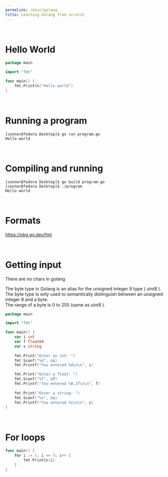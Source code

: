 ```yaml
---
permalink: /misc/golang
title: Learning Golang from scratch
---
```



<br>


# Hello World

```go
package main

import "fmt"

func main() {
	fmt.Println("Hello world")
}
```

<br>

# Running a program

```
[connor@fedora Desktop]$ go run program.go
Hello world
```

<br>

# Compiling and running

```
[connor@fedora Desktop]$ go build program.go
[connor@fedora Desktop]$ ./program 
Hello world
```

<br>

# Formats

<https://pkg.go.dev/fmt>

<br>

# Getting input 

There are no chars in golang<br>

The byte type in Golang is an alias for the unsigned integer 8 type ( uint8 ). <br>
The byte type is only used to semantically distinguish between an unsigned integer 8 and a byte. <br>
The range of a byte is 0 to 255 (same as uint8 ).

```go
package main

import "fmt"

func main() {
    var i int
    var f float64
    var s string
    
    fmt.Print("Enter an int: ") 
    fmt.Scanf("%d", &i)
    fmt.Printf("You entered %d\n\n", i)

    fmt.Print("Enter a float: ")
    fmt.Scanf("%f", &f)
    fmt.Printf("You entered %0.2f\n\n", f)
    
    fmt.Print("Enter a string: ")
    fmt.Scanf("%s", &s)
    fmt.Printf("You entered %s\n\n", s)
}
```

<br>

# For loops

```go
func main() {
    for i := 1; i <= 5; i++ {
        fmt.Println(i)
    }
}
```
